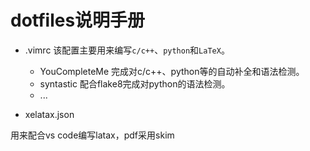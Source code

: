 # dotfiles说明手册

- .vimrc
该配置主要用来编写`c/c++`、`python`和`LaTeX`。
  - YouCompleteMe 完成对c/c++、python等的自动补全和语法检测。
  - syntastic 配合flake8完成对python的语法检测。
  - ...

- xelatax.json

用来配合vs code编写latax，pdf采用skim
